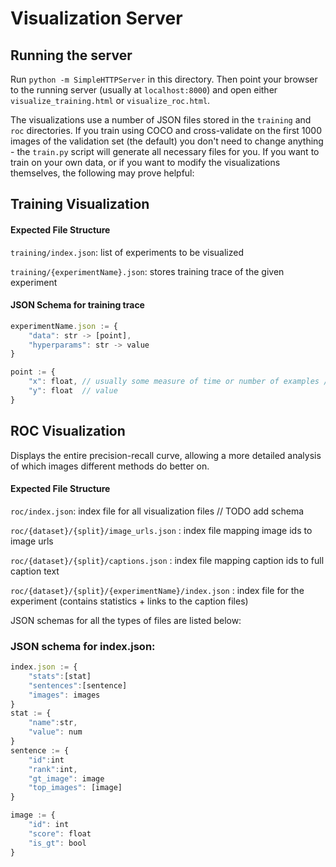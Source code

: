 # Visualization Server

## Running the server
Run `python -m SimpleHTTPServer` in this directory. Then point your browser to the running server (usually at `localhost:8000`)
and open either `visualize_training.html` or `visualize_roc.html`.

The visualizations use a number of JSON files stored in the `training` and `roc` directories. 
If you train using COCO and cross-validate on the first 1000 images of the validation set (the default) you don't
need to change anything - the `train.py` script will generate all necessary files for you. If you want to train
on your own data, or if you want to modify the visualizations themselves, the following may prove helpful:

## Training Visualization

#### Expected File Structure

`training/index.json`: list of experiments to be visualized

`training/{experimentName}.json`: stores training trace of the given experiment

#### JSON Schema for training trace

```js
experimentName.json := {
    "data": str -> [point],
    "hyperparams": str -> value
}

point := {
    "x": float, // usually some measure of time or number of examples / batches seen
    "y": float  // value 
}
```

## ROC Visualization

Displays the entire precision-recall curve, allowing a more detailed analysis of which images different methods do better on.

#### Expected File Structure

`roc/index.json`: index file for all visualization files // TODO add schema

`roc/{dataset}/{split}/image_urls.json` : index file mapping image ids to image urls

`roc/{dataset}/{split}/captions.json` : index file mapping caption ids to full caption text

`roc/{dataset}/{split}/{experimentName}/index.json` : index file for the experiment (contains statistics + links to the caption files)

JSON schemas for all the types of files are listed below:

### JSON schema for index.json:

```js
index.json := {
    "stats":[stat]
    "sentences":[sentence]
    "images": images
}
stat := {
    "name":str,
    "value": num
}
sentence := {
    "id":int
    "rank":int,
    "gt_image": image
    "top_images": [image]
}

image := {
    "id": int
    "score": float
    "is_gt": bool
}
```